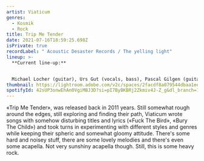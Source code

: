 ```yaml
---
artist: Viaticum
genres:
  - Kosmik
  - Rock
title: Trip Me Tender
date: 2021-07-16T18:59:25.698Z
isPrivate: true
recordLabel: " Acoustic Desaster Records / The yelling light"
lineup: >-
  **Current line-up:**


  Michael Locher (guitar), Urs Gut (vocals, bass), Pascal Gilgen (guitarspacenoise, clarinet, Korg Volca FM and vocals), Jonas (drums).
thumbnail: https://lightroom.adobe.com/v2c/spaces/2facdf8a079544dbaa1ee0ecdc5df702/assets/3cf71b2126ae82adb3b7b9378e79365d/revisions/3b7a2ca2900a46bfaedeb47ed1495393/renditions/a536ea29e403625d283c8a7871c45165
spotifyId: 42sUP3onwEhAn0VgiMBJ3D?si=pI7ByBKBRj2Zkmiv4J-Z_g&dl_branch=1
---
```

«Trip Me Tender», was released back in 2011 years. Still somewhat rough around the edges, still exploring and finding their path, Viaticum wrote songs with somehow disturbing titles and lyrics («Fuck The Bird», «Bury The Child») and took turns in experimenting with different styles and genres while keeping their spheric and somewhat gloomy attitude. There's some hard and noisey stuff, there are some lovely melodies and there's even some acapella. Not very sunshiny acapella though. Still, this is some heavy rock.
